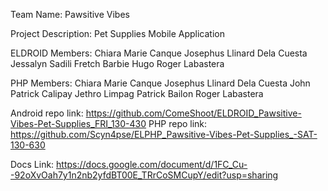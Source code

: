 Team Name: Pawsitive Vibes

Project Description: Pet Supplies Mobile Application

ELDROID Members:
Chiara Marie Canque
Josephus Llinard Dela Cuesta
Jessalyn Sadili
Fretch Barbie Hugo
Roger Labastera

PHP Members: 
Chiara Marie Canque
Josephus Llinard Dela Cuesta
John Patrick Calipay
Jethro Limpag
Patrick Bailon
Roger Labastera

Android repo link: https://github.com/ComeShoot/ELDROID_Pawsitive-Vibes-Pet-Supplies_FRI_130-430
PHP repo link: https://github.com/Scyn4pse/ELPHP_Pawsitive-Vibes-Pet-Supplies_-SAT-130-630

Docs Link: https://docs.google.com/document/d/1FC_Cu--92oXvOah7y1n2nb2yfdBT00E_TRrCoSMCupY/edit?usp=sharing
